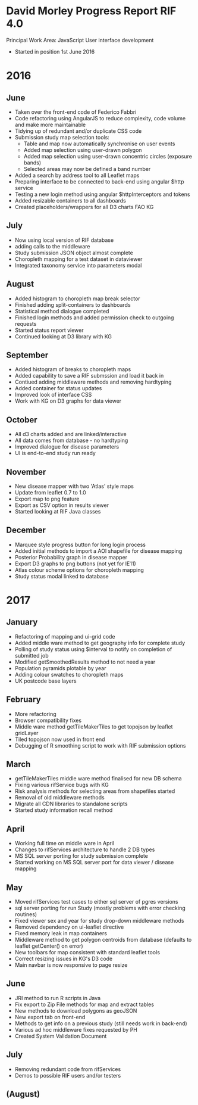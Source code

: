 # David Morley Progress Report RIF 4.0

Principal Work Area: JavaScript User interface development

- Started in position 1st June 2016

# 2016
## June

- Taken over the front-end code of Federico Fabbri
- Code refactoring using AngularJS to reduce complexity, code volume and make more maintainable
- Tidying up of redundant and/or duplicate CSS code
- Submission study map selection tools:
	- Table and map now automatically synchronise on user events
	- Added map selection using user-drawn polygon
	- Added map selection using user-drawn concentric circles (exposure bands)
	- Selected areas may now be defined a band number
- Added a search by address tool to all Leaflet maps
- Preparing interface to be connected to back-end using angular $http service
- Testing a new login method using angular $httpInterceptors and tokens
- Added resizable containers to all dashboards
- Created placeholders/wrappers for all D3 charts FAO KG


## July

- Now using local version of RIF database
- adding calls to the middleware
- Study submission JSON object almost complete
- Choropleth mapping for a test dataset in dataviewer
- Integrated taxonomy service into parameters modal

## August

- Added histogram to choropleth map break selector
- Finished adding split-containers to dashboards
- Statistical method dialogue completed
- Finished login methods and added permission check to outgoing requests
- Started status report viewer
- Continued looking at D3 library with KG

## September

- Added histogram of breaks to choropleth maps
- Added capability to save a RIF submssion and load it back in
- Contiued adding middleware methods and removing hardtyping
- Added container for status updates
- Improved look of interface CSS
- Work with KG on D3 graphs for data viewer

## October

- All d3 charts added and are linked/interactive
- All data comes from database - no hardtyping
- Improved dialogue for disease parameters
- UI is end-to-end study run ready

## November

- New disease mapper with two 'Atlas' style maps
- Update from leaflet 0.7 to 1.0
- Export map to png feature
- Export as CSV option in results viewer
- Started looking at RIF Java classes

## December

- Marquee style progress button for long login process
- Added initial methods to import a AOI shapefile for disease mapping
- Posterior Probability graph in disease mapper
- Export D3 graphs to png buttons (not yet for IE11)
- Atlas colour scheme options for choropleth mapping
- Study status modal linked to database

# 2017
## January

- Refactoring of mapping and ui-grid code
- Added middle ware method to get geography info for complete study
- Polling of study status using $interval to notify on completion of submitted job
- Modified getSmoothedResults method to not need a year
- Population pyramids plotable by year
- Adding colour swatches to choropleth maps
- UK postcode base layers

## February

- More refactoring
- Browser compatibility fixes
- Middle ware method getTileMakerTiles to get topojson by leaflet gridLayer
- Tiled topojson now used in front end
- Debugging of R smoothing script to work with RIF submission options

## March

- getTileMakerTiles middle ware method finalised for new DB schema
- Fixing various rifService bugs with KG
- Risk analysis methods for selecting areas from shapefiles started
- Removal of old middleware methods
- Migrate all CDN libraries to standalone scripts
- Started study information recall method

## April

- Working full time on middle ware in April
- Changes to rifServices architecture to handle 2 DB types
- MS SQL server porting for study submission complete
- Started working on MS SQL server port for data viewer / disease mapping

## May

- Moved rifServices test cases to either sql server of pgres versions
- sql server porting for run Study (mostly problems with error checking routines)
- Fixed viewer sex and year for study drop-down middleware methods
- Removed dependency on ui-leaflet directive
- Fixed memory leak in map containers
- Middleware method to get polygon centroids from database (defaults to leaflet getCenter() on error)
- New toolbars for map consistent with standard leaflet tools
- Correct resizing issues in KG's D3 code
- Main navbar is now responsive to page resize

## June

- JRI method to run R scripts in Java
- Fix export to Zip File methods for map and extract tables
- New methods to download polygons as geoJSON
- New export tab on front-end
- Methods to get info on a previous study (still needs work in back-end)
- Various ad hoc middleware fixes requested by PH
- Created System Validation Document

## July

- Removing redundant code from rifServices
- Demos to possible RIF users and/or testers

## (August)


